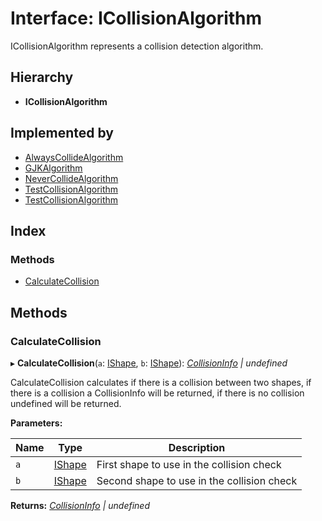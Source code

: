 
# Interface: ICollisionAlgorithm

ICollisionAlgorithm represents a collision detection algorithm.

## Hierarchy

* **ICollisionAlgorithm**

## Implemented by

* [AlwaysCollideAlgorithm](../classes/alwayscollidealgorithm.md)
* [GJKAlgorithm](../classes/gjkalgorithm.md)
* [NeverCollideAlgorithm](../classes/nevercollidealgorithm.md)
* [TestCollisionAlgorithm](../classes/testcollisionalgorithm.md)
* [TestCollisionAlgorithm](../classes/testcollisionalgorithm.md)

## Index

### Methods

* [CalculateCollision](icollisionalgorithm.md#calculatecollision)

## Methods

###  CalculateCollision

▸ **CalculateCollision**(`a`: [IShape](ishape.md), `b`: [IShape](ishape.md)): *[CollisionInfo](../classes/collisioninfo.md) | undefined*

CalculateCollision calculates if there is a collision between two shapes,
if there is a collision a CollisionInfo will be returned, if there is no
collision undefined will be returned.

**Parameters:**

Name | Type | Description |
------ | ------ | ------ |
`a` | [IShape](ishape.md) | First shape to use in the collision check |
`b` | [IShape](ishape.md) | Second shape to use in the collision check  |

**Returns:** *[CollisionInfo](../classes/collisioninfo.md) | undefined*
